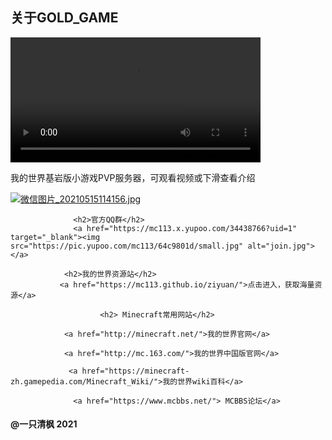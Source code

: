 
<html>
	<head>
		 <div class="row">
        <div class="side">
            <h2>关于GOLD_GAME</h2>
            <video src="https://uvd.yupoo.com/myctd/22321671.mp4" class="fakeimg" controls height="200"></video>
            <p>我的世界基岩版小游戏PVP服务器，可观看视频或下滑查看介绍</p>
        </div> 
			 <a href="https://mc113.x.yupoo.com/34433922?uid=1" target="_blank"><img src="https://pic.yupoo.com/mc113/b2ccab5f/0f709ec0.jpg" alt="微信图片_20210515114156.jpg"></a>
		
				  <h2>官方QQ群</h2>
				  <a href="https://mc113.x.yupoo.com/34438766?uid=1" target="_blank"><img src="https://pic.yupoo.com/mc113/64c9801d/small.jpg" alt="join.jpg"></a>
		            
			    <h2>我的世界资源站</h2>
			   <a href="https://mc113.github.io/ziyuan/">点击进入，获取海量资源</a>
			   
	                    <h2> Minecraft常用网站</h2>
			   
			    <a href="http://minecraft.net/">我的世界官网</a>
			    
			    <a href="http://mc.163.com/">我的世界中国版官网</a>
			    
			     <a href="https://minecraft-zh.gamepedia.com/Minecraft_Wiki/">我的世界wiki百科</a>
			     
			      <a href="https://www.mcbbs.net/"> MCBBS论坛</a>

 <div class="footer">
        <h4>@一只清枫 2021</h4>
